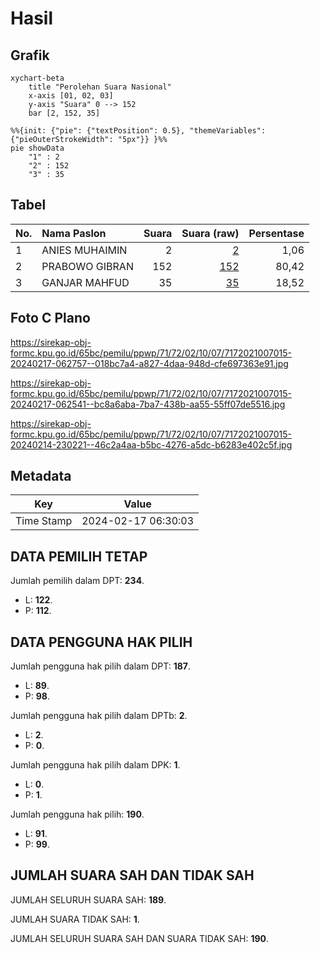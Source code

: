 # Hasil

## Grafik

```mermaid
xychart-beta
    title "Perolehan Suara Nasional"
    x-axis [01, 02, 03]
    y-axis "Suara" 0 --> 152
    bar [2, 152, 35]
```

```mermaid
%%{init: {"pie": {"textPosition": 0.5}, "themeVariables": {"pieOuterStrokeWidth": "5px"}} }%%
pie showData
    "1" : 2
    "2" : 152
    "3" : 35
```

## Tabel

| No. | Nama Paslon    | Suara | Suara (raw) | Persentase |
|:--- |:-------------- | -----:| -----------:| ----------:|
| 1   | ANIES MUHAIMIN | 2     | [2][p-1]    | 1,06       |
| 2   | PRABOWO GIBRAN | 152   | [152][p-2]  | 80,42      |
| 3   | GANJAR MAHFUD  | 35    | [35][p-3]   | 18,52      |


[p-1]: https://github.com/gigit-pemilu/pemilu-2024/blob/main/pilpres/hitung-suara/sub/71-sulawesi-utara/sub/72-kota-bitung/sub/02-madidir/sub/1007-madidir-unet/sub/015-tps/sub/paslon-1.txt
[p-2]: https://github.com/gigit-pemilu/pemilu-2024/blob/main/pilpres/hitung-suara/sub/71-sulawesi-utara/sub/72-kota-bitung/sub/02-madidir/sub/1007-madidir-unet/sub/015-tps/sub/paslon-2.txt
[p-3]: https://github.com/gigit-pemilu/pemilu-2024/blob/main/pilpres/hitung-suara/sub/71-sulawesi-utara/sub/72-kota-bitung/sub/02-madidir/sub/1007-madidir-unet/sub/015-tps/sub/paslon-3.txt

## Foto C Plano

https://sirekap-obj-formc.kpu.go.id/65bc/pemilu/ppwp/71/72/02/10/07/7172021007015-20240217-062757--018bc7a4-a827-4daa-948d-cfe697363e91.jpg

https://sirekap-obj-formc.kpu.go.id/65bc/pemilu/ppwp/71/72/02/10/07/7172021007015-20240217-062541--bc8a6aba-7ba7-438b-aa55-55ff07de5516.jpg

https://sirekap-obj-formc.kpu.go.id/65bc/pemilu/ppwp/71/72/02/10/07/7172021007015-20240214-230221--46c2a4aa-b5bc-4276-a5dc-b6283e402c5f.jpg


## Metadata

| Key        | Value               |
| ---------- | ------------------- |
| Time Stamp | 2024-02-17 06:30:03 |


## DATA PEMILIH TETAP

Jumlah pemilih dalam DPT: **234**.
 * L: **122**.
 * P: **112**.

## DATA PENGGUNA HAK PILIH

Jumlah pengguna hak pilih dalam DPT: **187**.
 * L: **89**.
 * P: **98**.

Jumlah pengguna hak pilih dalam DPTb: **2**.
 * L: **2**.
 * P: **0**.

Jumlah pengguna hak pilih dalam DPK: **1**.
 * L: **0**.
 * P: **1**.

Jumlah pengguna hak pilih: **190**.
 * L: **91**.
 * P: **99**.

## JUMLAH SUARA SAH DAN TIDAK SAH

JUMLAH SELURUH SUARA SAH: **189**.

JUMLAH SUARA TIDAK SAH: **1**.

JUMLAH SELURUH SUARA SAH DAN SUARA TIDAK SAH: **190**.


